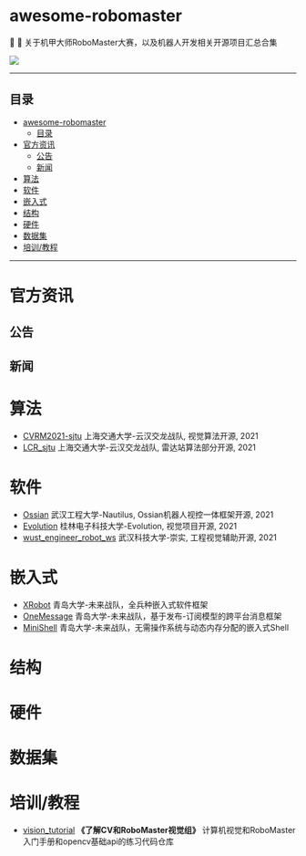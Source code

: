 # awesome-robomaster

🤖 🦾 关于机甲大师RoboMaster大赛，以及机器人开发相关开源项目汇总合集

![](rmoss_bg.png)

___

## 目录

- [awesome-robomaster](#awesome-robomaster)
  - [目录](#目录)
- [官方资讯](#官方资讯)
  - [公告](#公告)
  - [新闻](#新闻)
- [算法](#算法)
- [软件](#软件)
- [嵌入式](#嵌入式)
- [结构](#结构)
- [硬件](#硬件)
- [数据集](#数据集)
- [培训/教程](#培训教程)

___

# 官方资讯

## 公告

## 新闻

# 算法

- [CVRM2021-sjtu](https://github.com/Harry-hhj/CVRM2021-sjtu) 上海交通大学-云汉交龙战队, 视觉算法开源, 2021
- [LCR_sjtu](https://github.com/COMoER/LCR_sjtu) 上海交通大学-云汉交龙战队, 雷达站算法部分开源, 2021

# 软件

- [Ossian](https://github.com/StephanXu/Ossian) 武汉工程大学-Nautilus, Ossian机器人视控一体框架开源, 2021
- [Evolution](https://bbs.robomaster.com/forum.php?mod=viewthread&tid=12226) 桂林电子科技大学-Evolution, 视觉项目开源, 2021
- [wust_engineer_robot_ws](https://github.com/chinaheyu/wust_engineer_robot_ws) 武汉科技大学-崇实, 工程视觉辅助开源, 2021

# 嵌入式

- [XRobot](https://github.com/xrobot-org/XRobot) 青岛大学-未来战队，全兵种嵌入式软件框架
- [OneMessage](https://github.com/Jiu-xiao/OneMessage) 青岛大学-未来战队，基于发布-订阅模型的跨平台消息框架
- [MiniShell](https://github.com/Jiu-xiao/mini_shell) 青岛大学-未来战队，无需操作系统与动态内存分配的嵌入式Shell

# 结构

# 硬件

# 数据集

# 培训/教程

- [vision_tutorial](https://github.com/NeoZng/vision_tutorial) **《了解CV和RoboMaster视觉组》** 计算机视觉和RoboMaster入门手册和opencv基础api的练习代码仓库

